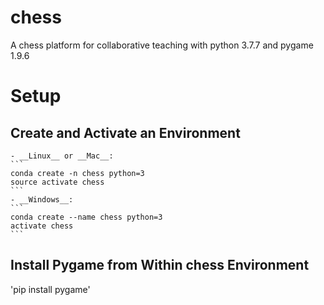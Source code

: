 [//]: # (Image References)
[image_0]: ./misc/Chess.png

# chess
A chess platform for collaborative teaching with python 3.7.7 and pygame 1.9.6

# Setup
## Create and Activate an Environment

	- __Linux__ or __Mac__: 
	```
	conda create -n chess python=3
	source activate chess
	```
	- __Windows__: 
	```
	conda create --name chess python=3
	activate chess
	```

## Install Pygame from Within chess Environment
'pip install pygame'
